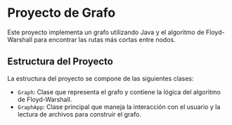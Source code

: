 # Proyecto de Grafo

Este proyecto implementa un grafo utilizando Java y el algoritmo de Floyd-Warshall para encontrar las rutas más cortas entre nodos.

## Estructura del Proyecto

La estructura del proyecto se compone de las siguientes clases:

- `Graph`: Clase que representa el grafo y contiene la lógica del algoritmo de Floyd-Warshall.
- `GraphApp`: Clase principal que maneja la interacción con el usuario y la lectura de archivos para construir el grafo.


 
